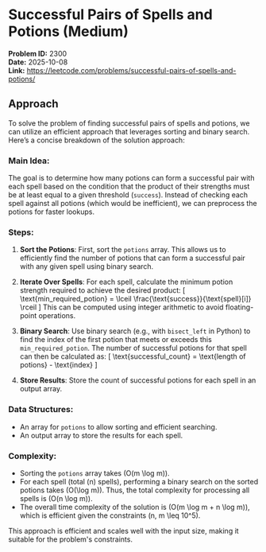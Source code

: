 # Successful Pairs of Spells and Potions (Medium)

**Problem ID:** 2300  
**Date:** 2025-10-08  
**Link:** https://leetcode.com/problems/successful-pairs-of-spells-and-potions/

## Approach

To solve the problem of finding successful pairs of spells and potions, we can utilize an efficient approach that leverages sorting and binary search. Here’s a concise breakdown of the solution approach:

### Main Idea:
The goal is to determine how many potions can form a successful pair with each spell based on the condition that the product of their strengths must be at least equal to a given threshold (`success`). Instead of checking each spell against all potions (which would be inefficient), we can preprocess the potions for faster lookups.

### Steps:
1. **Sort the Potions**: First, sort the `potions` array. This allows us to efficiently find the number of potions that can form a successful pair with any given spell using binary search.

2. **Iterate Over Spells**: For each spell, calculate the minimum potion strength required to achieve the desired product:
   \[
   \text{min\_required\_potion} = \lceil \frac{\text{success}}{\text{spell}[i]} \rceil
   \]
   This can be computed using integer arithmetic to avoid floating-point operations.

3. **Binary Search**: Use binary search (e.g., with `bisect_left` in Python) to find the index of the first potion that meets or exceeds this `min_required_potion`. The number of successful potions for that spell can then be calculated as:
   \[
   \text{successful\_count} = \text{length of potions} - \text{index}
   \]

4. **Store Results**: Store the count of successful potions for each spell in an output array.

### Data Structures:
- An array for `potions` to allow sorting and efficient searching.
- An output array to store the results for each spell.

### Complexity:
- Sorting the `potions` array takes \(O(m \log m)\).
- For each spell (total \(n\) spells), performing a binary search on the sorted potions takes \(O(\log m)\). Thus, the total complexity for processing all spells is \(O(n \log m)\).
- The overall time complexity of the solution is \(O(m \log m + n \log m)\), which is efficient given the constraints \(n, m \leq 10^5\).

This approach is efficient and scales well with the input size, making it suitable for the problem's constraints.
